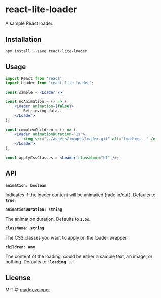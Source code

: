 # react-lite-loader

A sample React loader.

## Installation

`npm install --save react-lite-loader`

## Usage

```jsx
import React from 'react';
import Loader from 'react-lite-loader';

const sample = <Loader />;

const noAnimation = () => (
    <Loader animation={false}>
        Retrieving data...
    </Loader>
);

const complexChildren = () => (
    <Loader animationDuration='1s'>
        <img src="../assets/images/loader.gif" alt="loading..." />
    </Loader>
);

const applyCssClasses = <Loader className="h1" />;
```

## API

**`animation: boolean`**

Indicates if the loader content will be animated (fade in/out). Defaults to **`true`**.


**`animationDuration: string`**

The animation duration. Defaults to **`1.5s`**.


**`className: string`**

The CSS classes you want to apply on the loader wrapper.


**`children: any`**

The content of the loading, could be either a sample text, an image, or nothing. Defaults to **`'loading...'`**


## License

MIT © [maddeveloper](https://github.com/MadDeveloper)